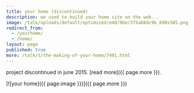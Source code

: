 ```yaml
---
title: your home (discontinued)
description: we used to build your home site on the web...
image: /talk/uploads/default/optimized/e40/9be/375a68dc9b_690x385.png
redirect_from:
  - /yourhome/
  - /home/
layout: page
published: true
more: /talk/t/the-making-of-your-home/7491.html
---
```


project discontinued in june 2015. [read more]({{ page.more }}).

[![your home]({{ page.image }})]({{ page.more }})